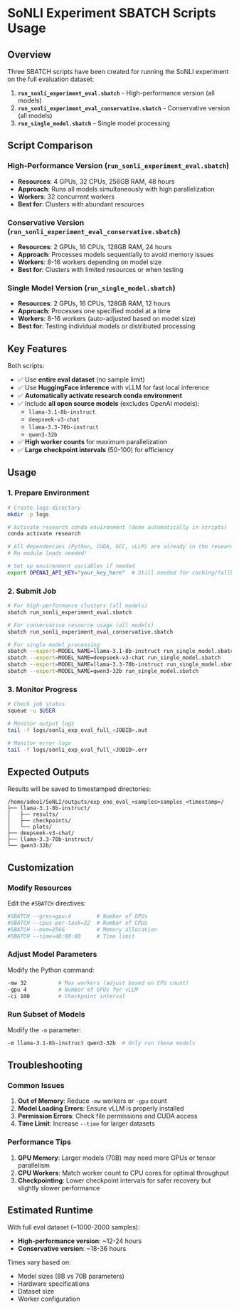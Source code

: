 # SoNLI Experiment SBATCH Scripts Usage

## Overview
Three SBATCH scripts have been created for running the SoNLI experiment on the full evaluation dataset:

1. **`run_sonli_experiment_eval.sbatch`** - High-performance version (all models)
2. **`run_sonli_experiment_eval_conservative.sbatch`** - Conservative version (all models)
3. **`run_single_model.sbatch`** - Single model processing

## Script Comparison

### High-Performance Version (`run_sonli_experiment_eval.sbatch`)
- **Resources**: 4 GPUs, 32 CPUs, 256GB RAM, 48 hours
- **Approach**: Runs all models simultaneously with high parallelization
- **Workers**: 32 concurrent workers
- **Best for**: Clusters with abundant resources

### Conservative Version (`run_sonli_experiment_eval_conservative.sbatch`)
- **Resources**: 2 GPUs, 16 CPUs, 128GB RAM, 24 hours  
- **Approach**: Processes models sequentially to avoid memory issues
- **Workers**: 8-16 workers depending on model size
- **Best for**: Clusters with limited resources or when testing

### Single Model Version (`run_single_model.sbatch`)
- **Resources**: 2 GPUs, 16 CPUs, 128GB RAM, 12 hours
- **Approach**: Processes one specified model at a time
- **Workers**: 8-16 workers (auto-adjusted based on model size)
- **Best for**: Testing individual models or distributed processing

## Key Features

Both scripts:
- ✅ Use **entire eval dataset** (no sample limit)
- ✅ Use **HuggingFace inference** with vLLM for fast local inference
- ✅ **Automatically activate research conda environment**
- ✅ Include **all open source models** (excludes OpenAI models):
  - `llama-3.1-8b-instruct`
  - `deepseek-v3-chat` 
  - `llama-3.3-70b-instruct`
  - `qwen3-32b`
- ✅ **High worker counts** for maximum parallelization
- ✅ **Large checkpoint intervals** (50-100) for efficiency

## Usage

### 1. Prepare Environment
```bash
# Create logs directory
mkdir -p logs

# Activate research conda environment (done automatically in scripts)
conda activate research

# All dependencies (Python, CUDA, GCC, vLLM) are already in the research environment
# No module loads needed!

# Set up environment variables if needed  
export OPENAI_API_KEY="your_key_here"  # Still needed for caching/fallback
```

### 2. Submit Job
```bash
# For high-performance clusters (all models)
sbatch run_sonli_experiment_eval.sbatch

# For conservative resource usage (all models)
sbatch run_sonli_experiment_eval_conservative.sbatch

# For single model processing
sbatch --export=MODEL_NAME=llama-3.1-8b-instruct run_single_model.sbatch
sbatch --export=MODEL_NAME=deepseek-v3-chat run_single_model.sbatch
sbatch --export=MODEL_NAME=llama-3.3-70b-instruct run_single_model.sbatch
sbatch --export=MODEL_NAME=qwen3-32b run_single_model.sbatch
```

### 3. Monitor Progress
```bash
# Check job status
squeue -u $USER

# Monitor output logs
tail -f logs/sonli_exp_eval_full_<JOBID>.out

# Monitor error logs  
tail -f logs/sonli_exp_eval_full_<JOBID>.err
```

## Expected Outputs

Results will be saved to timestamped directories:
```
/home/adeo1/SoNLI/outputs/exp_one_eval_<samples>samples_<timestamp>/
├── llama-3.1-8b-instruct/
│   ├── results/
│   ├── checkpoints/
│   └── plots/
├── deepseek-v3-chat/
├── llama-3.3-70b-instruct/
└── qwen3-32b/
```

## Customization

### Modify Resources
Edit the `#SBATCH` directives:
```bash
#SBATCH --gres=gpu:4        # Number of GPUs
#SBATCH --cpus-per-task=32  # Number of CPUs
#SBATCH --mem=256G          # Memory allocation
#SBATCH --time=48:00:00     # Time limit
```

### Adjust Model Parameters
Modify the Python command:
```bash
-mw 32          # Max workers (adjust based on CPU count)
-gpu 4          # Number of GPUs for vLLM
-ci 100         # Checkpoint interval
```

### Run Subset of Models
Modify the `-m` parameter:
```bash
-m llama-3.1-8b-instruct qwen3-32b  # Only run these models
```

## Troubleshooting

### Common Issues
1. **Out of Memory**: Reduce `-mw` workers or `-gpu` count
2. **Model Loading Errors**: Ensure vLLM is properly installed
3. **Permission Errors**: Check file permissions and CUDA access
4. **Time Limit**: Increase `--time` for larger datasets

### Performance Tips
1. **GPU Memory**: Larger models (70B) may need more GPUs or tensor parallelism
2. **CPU Workers**: Match worker count to CPU cores for optimal throughput  
3. **Checkpointing**: Lower checkpoint intervals for safer recovery but slightly slower performance

## Estimated Runtime

With full eval dataset (~1000-2000 samples):
- **High-performance version**: ~12-24 hours
- **Conservative version**: ~18-36 hours

Times vary based on:
- Model sizes (8B vs 70B parameters)
- Hardware specifications
- Dataset size
- Worker configuration
